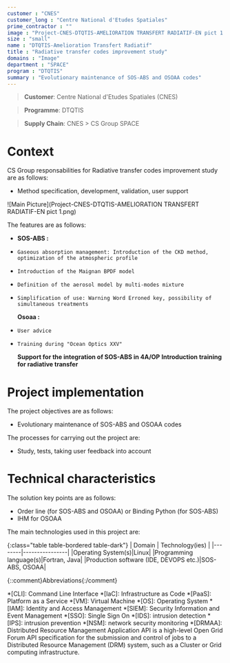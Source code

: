 ```yaml
---
customer : "CNES"
customer_long : "Centre National d'Etudes Spatiales"
prime_contractor : ""
image : "Project-CNES-DTQTIS-AMELIORATION TRANSFERT RADIATIF-EN pict 1.png"
size : "small"
name : "DTQTIS-Amelioration Transfert Radiatif"
title : "Radiative transfer codes improvement study"
domains : "Image"
department : "SPACE"
program : "DTQTIS"
summary : "Evolutionary maintenance of SOS-ABS and OSOAA codes"
---
```


> __Customer__\: Centre National d'Etudes Spatiales (CNES)

> __Programme__\: DTQTIS

> __Supply Chain__\: CNES >  CS Group SPACE


# Context


CS Group responsabilities for Radiative transfer codes improvement study are as follows:
* Method specification, development, validation, user support

![Main Picture](Project-CNES-DTQTIS-AMELIORATION TRANSFERT RADIATIF-EN pict 1.png)

The features are as follows:
* **SOS-ABS :**
*     Gaseous absorption management: Introduction of the CKD method, optimization of the atmospheric profile 
*     Introduction of the Maignan BPDF model
*     Definition of the aerosol model by multi-modes mixture
*     Simplification of use: Warning Word Erroned key, possibility of simultaneous treatments
	**Osoaa :**
*     User advice
*     Training during "Ocean Optics XXV"
	**Support for the integration of SOS-ABS in 4A/OP**
	**Introduction training for radiative transfer**

# Project implementation

The project objectives are as follows:
* Evolutionary maintenance of SOS-ABS and OSOAA codes

The processes for carrying out the project are:
* Study, tests, taking user feedback into account

# Technical characteristics

The solution key points are as follows:
* Order line (for SOS-ABS and OSOAA) or Binding Python (for SOS-ABS)
* IHM for OSOAA



The main technologies used in this project are:

{:class="table table-bordered table-dark"}
| Domain | Technology(ies) |
|--------|----------------|
|Operating System(s)|Linux|
|Programming language(s)|Fortran, Java|
|Production software (IDE, DEVOPS etc.)|SOS-ABS, OSOAA|



{::comment}Abbreviations{:/comment}

*[CLI]: Command Line Interface
*[IaC]: Infrastructure as Code
*[PaaS]: Platform as a Service
*[VM]: Virtual Machine
*[OS]: Operating System
*[IAM]: Identity and Access Management
*[SIEM]: Security Information and Event Management
*[SSO]: Single Sign On
*[IDS]: intrusion detection
*[IPS]: intrusion prevention
*[NSM]: network security monitoring
*[DRMAA]: Distributed Resource Management Application API is a high-level Open Grid Forum API specification for the submission and control of jobs to a Distributed Resource Management (DRM) system, such as a Cluster or Grid computing infrastructure.
